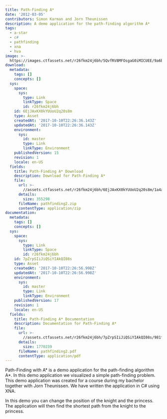 ```yaml
---
title: Path-Finding A*
date: '2012-03-05'
contributors: Simon Karman and Jorn Theunissen
description: A demo application for the path-finding algorithm A*
tags:
  - a-star
  - c#
  - pathfinding
  - xna
  - hva
image: >-
  https://images.ctfassets.net/r26fkm24j6bh/5QvfRV8MFOsgaG0iMICUEE/9a6b897a68ef7f564a87e3825479011b/pathfinding2.png
download:
  metadata:
    tags: []
    concepts: []
  sys:
    space:
      sys:
        type: Link
        linkType: Space
        id: r26fkm24j6bh
    id: 6EjJAxKX0kYUUoU2q20s8m
    type: Asset
    createdAt: '2017-10-10T22:26:36.143Z'
    updatedAt: '2017-10-10T22:26:36.143Z'
    environment:
      sys:
        id: master
        type: Link
        linkType: Environment
    publishedVersion: 15
    revision: 1
    locale: en-US
  fields:
    title: Path-Finding A* Download
    description: Download for Path-Finding A*
    file:
      url: >-
        //assets.ctfassets.net/r26fkm24j6bh/6EjJAxKX0kYUUoU2q20s8m/1a4ac44bba2bd40e3c7f10dbce18284d/pathfinding2.zip
      details:
        size: 355298
      fileName: pathfinding2.zip
      contentType: application/zip
documentation:
  metadata:
    tags: []
    concepts: []
  sys:
    space:
      sys:
        type: Link
        linkType: Space
        id: r26fkm24j6bh
    id: 7pZrpSIiJiQSiYIAkQI08s
    type: Asset
    createdAt: '2017-10-10T22:26:56.998Z'
    updatedAt: '2017-10-10T22:26:56.998Z'
    environment:
      sys:
        id: master
        type: Link
        linkType: Environment
    publishedVersion: 17
    revision: 1
    locale: en-US
  fields:
    title: Path-Finding A* Documentation
    description: Documentation for Path-Finding A*
    file:
      url: >-
        //assets.ctfassets.net/r26fkm24j6bh/7pZrpSIiJiQSiYIAkQI08s/981f2a4ae4f034a8074afe5aa0d5c6c8/pathfinding2.pdf
      details:
        size: 1770239
      fileName: pathfinding2.pdf
      contentType: application/pdf
---
```


Path-Finding with A* is a demo application for the path-finding algorithm A*. In this demo application we visualized a simple path-finding problem. This demo application was created for a course during my bachelor together with Jorn Theunissen. We have written the application in C# using XNA. 

In this demo you can change the position of the knight and the princess. The application will then find the shortest path from the knight to the princess.